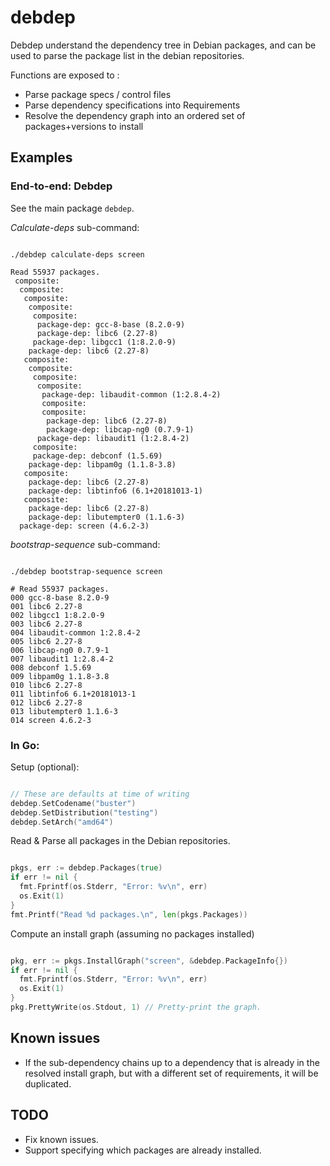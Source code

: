 # debdep

Debdep understand the dependency tree in Debian packages, and can be used to parse the package list
in the debian repositories.

Functions are exposed to :

 * Parse package specs / control files
 * Parse dependency specifications into Requirements
 * Resolve the dependency graph into an ordered set of packages+versions to install

## Examples

### End-to-end: Debdep

See the main package `debdep`.

*Calculate-deps* sub-command:

```shell

./debdep calculate-deps screen

Read 55937 packages.
 composite:
  composite:
   composite:
    composite:
     composite:
      package-dep: gcc-8-base (8.2.0-9)
      package-dep: libc6 (2.27-8)
     package-dep: libgcc1 (1:8.2.0-9)
    package-dep: libc6 (2.27-8)
   composite:
    composite:
     composite:
      composite:
       package-dep: libaudit-common (1:2.8.4-2)
       composite:
       composite:
        package-dep: libc6 (2.27-8)
        package-dep: libcap-ng0 (0.7.9-1)
      package-dep: libaudit1 (1:2.8.4-2)
     composite:
     package-dep: debconf (1.5.69)
    package-dep: libpam0g (1.1.8-3.8)
   composite:
    package-dep: libc6 (2.27-8)
    package-dep: libtinfo6 (6.1+20181013-1)
   composite:
    package-dep: libc6 (2.27-8)
    package-dep: libutempter0 (1.1.6-3)
  package-dep: screen (4.6.2-3)
```

*bootstrap-sequence* sub-command:

```shell

./debdep bootstrap-sequence screen

# Read 55937 packages.
000 gcc-8-base 8.2.0-9
001 libc6 2.27-8
002 libgcc1 1:8.2.0-9
003 libc6 2.27-8
004 libaudit-common 1:2.8.4-2
005 libc6 2.27-8
006 libcap-ng0 0.7.9-1
007 libaudit1 1:2.8.4-2
008 debconf 1.5.69
009 libpam0g 1.1.8-3.8
010 libc6 2.27-8
011 libtinfo6 6.1+20181013-1
012 libc6 2.27-8
013 libutempter0 1.1.6-3
014 screen 4.6.2-3
```

### In Go:

Setup (optional):

```go

// These are defaults at time of writing
debdep.SetCodename("buster")
debdep.SetDistribution("testing")
debdep.SetArch("amd64")
```

Read & Parse all packages in the Debian repositories.

```go

pkgs, err := debdep.Packages(true)
if err != nil {
  fmt.Fprintf(os.Stderr, "Error: %v\n", err)
  os.Exit(1)
}
fmt.Printf("Read %d packages.\n", len(pkgs.Packages))
```

Compute an install graph (assuming no packages installed)

```go

pkg, err := pkgs.InstallGraph("screen", &debdep.PackageInfo{})
if err != nil {
  fmt.Fprintf(os.Stderr, "Error: %v\n", err)
  os.Exit(1)
}
pkg.PrettyWrite(os.Stdout, 1) // Pretty-print the graph.
```

## Known issues

 * If the sub-dependency chains up to a dependency that is already in the resolved install graph, but with a different set of requirements, it will be duplicated.

## TODO
 * Fix known issues.
 * Support specifying which packages are already installed.
